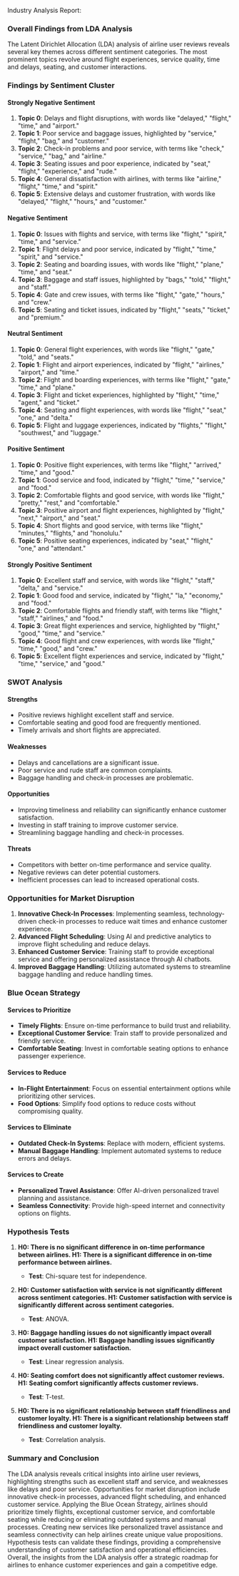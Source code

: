 Industry Analysis Report: 
### Overall Findings from LDA Analysis

The Latent Dirichlet Allocation (LDA) analysis of airline user reviews reveals several key themes across different sentiment categories. The most prominent topics revolve around flight experiences, service quality, time and delays, seating, and customer interactions.

### Findings by Sentiment Cluster

#### Strongly Negative Sentiment
1. **Topic 0**: Delays and flight disruptions, with words like "delayed," "flight," "time," and "airport."
2. **Topic 1**: Poor service and baggage issues, highlighted by "service," "flight," "bag," and "customer."
3. **Topic 2**: Check-in problems and poor service, with terms like "check," "service," "bag," and "airline."
4. **Topic 3**: Seating issues and poor experience, indicated by "seat," "flight," "experience," and "rude."
5. **Topic 4**: General dissatisfaction with airlines, with terms like "airline," "flight," "time," and "spirit."
6. **Topic 5**: Extensive delays and customer frustration, with words like "delayed," "flight," "hours," and "customer."

#### Negative Sentiment
1. **Topic 0**: Issues with flights and service, with terms like "flight," "spirit," "time," and "service."
2. **Topic 1**: Flight delays and poor service, indicated by "flight," "time," "spirit," and "service."
3. **Topic 2**: Seating and boarding issues, with words like "flight," "plane," "time," and "seat."
4. **Topic 3**: Baggage and staff issues, highlighted by "bags," "told," "flight," and "staff."
5. **Topic 4**: Gate and crew issues, with terms like "flight," "gate," "hours," and "crew."
6. **Topic 5**: Seating and ticket issues, indicated by "flight," "seats," "ticket," and "premium."

#### Neutral Sentiment
1. **Topic 0**: General flight experiences, with words like "flight," "gate," "told," and "seats."
2. **Topic 1**: Flight and airport experiences, indicated by "flight," "airlines," "airport," and "time."
3. **Topic 2**: Flight and boarding experiences, with terms like "flight," "gate," "time," and "plane."
4. **Topic 3**: Flight and ticket experiences, highlighted by "flight," "time," "agent," and "ticket."
5. **Topic 4**: Seating and flight experiences, with words like "flight," "seat," "one," and "delta."
6. **Topic 5**: Flight and luggage experiences, indicated by "flights," "flight," "southwest," and "luggage."

#### Positive Sentiment
1. **Topic 0**: Positive flight experiences, with terms like "flight," "arrived," "time," and "good."
2. **Topic 1**: Good service and food, indicated by "flight," "time," "service," and "food."
3. **Topic 2**: Comfortable flights and good service, with words like "flight," "pretty," "rest," and "comfortable."
4. **Topic 3**: Positive airport and flight experiences, highlighted by "flight," "next," "airport," and "seat."
5. **Topic 4**: Short flights and good service, with terms like "flight," "minutes," "flights," and "honolulu."
6. **Topic 5**: Positive seating experiences, indicated by "seat," "flight," "one," and "attendant."

#### Strongly Positive Sentiment
1. **Topic 0**: Excellent staff and service, with words like "flight," "staff," "delta," and "service."
2. **Topic 1**: Good food and service, indicated by "flight," "la," "economy," and "food."
3. **Topic 2**: Comfortable flights and friendly staff, with terms like "flight," "staff," "airlines," and "food."
4. **Topic 3**: Great flight experiences and service, highlighted by "flight," "good," "time," and "service."
5. **Topic 4**: Good flight and crew experiences, with words like "flight," "time," "good," and "crew."
6. **Topic 5**: Excellent flight experiences and service, indicated by "flight," "time," "service," and "good."

### SWOT Analysis

#### Strengths
- Positive reviews highlight excellent staff and service.
- Comfortable seating and good food are frequently mentioned.
- Timely arrivals and short flights are appreciated.

#### Weaknesses
- Delays and cancellations are a significant issue.
- Poor service and rude staff are common complaints.
- Baggage handling and check-in processes are problematic.

#### Opportunities
- Improving timeliness and reliability can significantly enhance customer satisfaction.
- Investing in staff training to improve customer service.
- Streamlining baggage handling and check-in processes.

#### Threats
- Competitors with better on-time performance and service quality.
- Negative reviews can deter potential customers.
- Inefficient processes can lead to increased operational costs.

### Opportunities for Market Disruption

1. **Innovative Check-In Processes**: Implementing seamless, technology-driven check-in processes to reduce wait times and enhance customer experience.
2. **Advanced Flight Scheduling**: Using AI and predictive analytics to improve flight scheduling and reduce delays.
3. **Enhanced Customer Service**: Training staff to provide exceptional service and offering personalized assistance through AI chatbots.
4. **Improved Baggage Handling**: Utilizing automated systems to streamline baggage handling and reduce handling times.

### Blue Ocean Strategy

#### Services to Prioritize
- **Timely Flights**: Ensure on-time performance to build trust and reliability.
- **Exceptional Customer Service**: Train staff to provide personalized and friendly service.
- **Comfortable Seating**: Invest in comfortable seating options to enhance passenger experience.

#### Services to Reduce
- **In-Flight Entertainment**: Focus on essential entertainment options while prioritizing other services.
- **Food Options**: Simplify food options to reduce costs without compromising quality.

#### Services to Eliminate
- **Outdated Check-In Systems**: Replace with modern, efficient systems.
- **Manual Baggage Handling**: Implement automated systems to reduce errors and delays.

#### Services to Create
- **Personalized Travel Assistance**: Offer AI-driven personalized travel planning and assistance.
- **Seamless Connectivity**: Provide high-speed internet and connectivity options on flights.

### Hypothesis Tests

1. **H0: There is no significant difference in on-time performance between airlines. H1: There is a significant difference in on-time performance between airlines.**
   - **Test**: Chi-square test for independence.

2. **H0: Customer satisfaction with service is not significantly different across sentiment categories. H1: Customer satisfaction with service is significantly different across sentiment categories.**
   - **Test**: ANOVA.

3. **H0: Baggage handling issues do not significantly impact overall customer satisfaction. H1: Baggage handling issues significantly impact overall customer satisfaction.**
   - **Test**: Linear regression analysis.

4. **H0: Seating comfort does not significantly affect customer reviews. H1: Seating comfort significantly affects customer reviews.**
   - **Test**: T-test.

5. **H0: There is no significant relationship between staff friendliness and customer loyalty. H1: There is a significant relationship between staff friendliness and customer loyalty.**
   - **Test**: Correlation analysis.

### Summary and Conclusion

The LDA analysis reveals critical insights into airline user reviews, highlighting strengths such as excellent staff and service, and weaknesses like delays and poor service. Opportunities for market disruption include innovative check-in processes, advanced flight scheduling, and enhanced customer service. Applying the Blue Ocean Strategy, airlines should prioritize timely flights, exceptional customer service, and comfortable seating while reducing or eliminating outdated systems and manual processes. Creating new services like personalized travel assistance and seamless connectivity can help airlines create unique value propositions. Hypothesis tests can validate these findings, providing a comprehensive understanding of customer satisfaction and operational efficiencies. Overall, the insights from the LDA analysis offer a strategic roadmap for airlines to enhance customer experiences and gain a competitive edge.
